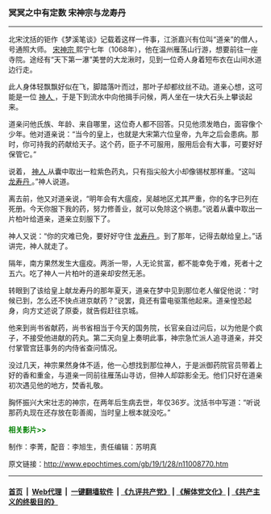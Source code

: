 ### 冥冥之中有定数 宋神宗与龙寿丹
------------------------

<p>
 北宋沈括的钜作《梦溪笔谈》记载着这样一件事，江浙嘉兴有位叫“道亲”的僧人，号通照大师。
 <a href="http://www.epochtimes.com/gb/tag/%E5%AE%8B%E7%A5%9E%E5%AE%97.html">
  宋神宗
 </a>
 熙宁七年（1068年），他在温州雁荡山行游，想要前往一座寺院。途经有“天下第一瀑”美誉的大龙湫时，见到一位奇人身着短布衣在山间水道边行走。
</p>
<p>
 此人身体轻飘飘好似在飞，脚踏落叶而过，那叶子却都纹丝不动。道亲心想，这可能是一位
 <a href="http://www.epochtimes.com/gb/tag/%E7%A5%9E%E4%BA%BA.html">
  神人
 </a>
 ，于是下到流水中向他揖手问候，两人坐在一块大石头上攀谈起来。
</p>
<p>
 道亲问他氏族、年龄、来自哪里，这位奇人都不回答。只见他须发皓白，面容像个少年。他对道亲说：“当今的皇上，也就是大宋第六位皇帝，九年之后会患病。那时，你可持我的药献给天子。这个药，臣子不可服用，服用后会有大事，可要好好保管它。”
</p>
<p>
 说着，
 <a href="http://www.epochtimes.com/gb/tag/%E7%A5%9E%E4%BA%BA.html">
  神人
 </a>
 从囊中取出一粒紫色药丸，只有指尖般大小却像锡杖那样重。“这叫
 <a href="http://www.epochtimes.com/gb/tag/%E9%BE%99%E5%AF%BF%E4%B8%B9.html">
  龙寿丹
 </a>
 。”神人说道。
</p>
<p>
 离去前，他又对道亲说，“明年会有大瘟疫，吴越地区尤其严重，你的名字已列在死册。今天你服下我的药，努力修善业，就可以免除这个祸患。”说着从囊中取出一片柏叶给道亲，道亲立刻服下了。
</p>
<p>
 神人又说：“你的灾难已免，要好好守住
 <a href="http://www.epochtimes.com/gb/tag/%E9%BE%99%E5%AF%BF%E4%B8%B9.html">
  龙寿丹
 </a>
 。到了那年，记得去献给皇上。”话讲完，神人就走了。
</p>
<p>
 隔年，南方果然发生大瘟疫。两浙一带，人无论贫富，都不能幸免于难，死者十之五六。吃了神人一片柏叶的道亲却安然无恙。
</p>
<p>
 转眼到了该给皇上献龙寿丹的那年夏天，道亲在梦中见到那位老人催促他说：“时候已到，怎么还不快点进京献药？”说罢，竟还有雷电驱策他起来。道亲惶恐起身，向方丈述说了原委，就告假赶往京城。
</p>
<p>
 他来到尚书省献药，尚书省相当于今天的国务院，长官亲自过问后，以为他是个疯子，不接受他进献的药丸。第二天向皇上奏明此事，神宗急忙派人追寻道亲，并交付掌管宫廷事务的内侍省查问情况。
</p>
<p>
 没过几天，神宗果然身体不适，他一心想找到那位神人，于是派御药院官员带着上好的香和重金，与道亲一同前往雁荡山寻访，但神人却踪影全无。他们只好在道亲初次遇见他的地方，焚香礼敬。
</p>
<p>
 胸怀振兴大宋壮志的神宗，在两年后生病去世，年仅36岁。沈括书中写道：“听说那药丸现在还存放在彰善阁，当时皇上根本就没吃。”
</p>
<p>
 <strong>
  <span style="color: #008000;">
   相关影片&gt;&gt;
  </span>
 </strong>
</p>
<link href="//www.youmaker.com/css/api2.css" media="all" rel="stylesheet" target="_blank" type="text/css"/>
<div class="video_fit_container">
</div>
<p>
 制作：李菁，配音：李旭生，责任编辑：苏明真
</p>

原文链接：http://www.epochtimes.com/gb/19/1/28/n11008770.htm


------------------------
#### [首页](https://github.com/gfw-breaker/banned-news/blob/master/README.md) &nbsp;|&nbsp; [Web代理](https://github.com/labour-camp/helloworld) &nbsp;|&nbsp; [一键翻墙软件](https://github.com/gfw-breaker/nogfw/blob/master/README.md) &nbsp;| [《九评共产党》](https://github.com/gfw-breaker/9ping.md/blob/master/README.md#九评之一评共产党是什么) | [《解体党文化》](https://github.com/gfw-breaker/jtdwh.md/blob/master/README.md) | [《共产主义的终极目的》](https://github.com/gfw-breaker/gczydzjmd.md/blob/master/README.md)

